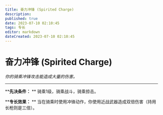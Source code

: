 ```yaml
---
title: 奋力冲锋 (Spirited Charge)
description: 
published: true
date: 2023-07-10 02:10:45
tags: 专长
editor: markdown
dateCreated: 2023-07-10 02:10:45
---
```


# 奋力冲锋 (Spirited Charge)

_你的骑乘冲锋攻击能造成大量的伤害。_

* * *

****先决条件：** ** 骑乘1级，骑乘战斗，骑乘掠击。

****专长效果：** ** 当在骑乘时使用冲锋动作，你使用近战武器造成双倍伤害（持用长枪则是三倍）。

